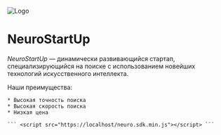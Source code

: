 ![Logo](https://i.imgur.com/IZORWiI.png)
# **NeuroStartUp**
*NeuroStartUp* — динамически развивающийся стартап, специализирующийся на поиске с использованием новейших технологий искусственного интеллекта. 

Наши преимущества:

    * Высокая точность поиска
    * Высокая скорость поиска
    * Низкая цена

    ``` <script src="https://localhost/neuro.sdk.min.js"></script> ```